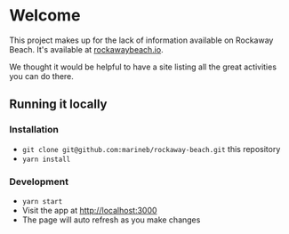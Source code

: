 # Welcome

This project makes up for the lack of information available on Rockaway Beach. It's available at [rockawaybeach.io](http://rockawaybeach.io).

We thought it would be helpful to have a site listing all the great activities you can do there.


## Running it locally

### Installation

* `git clone git@github.com:marineb/rockaway-beach.git` this repository
* `yarn install`

### Development

* `yarn start`
* Visit the app at [http://localhost:3000](http://localhost:3000)
* The page will auto refresh as you make changes
